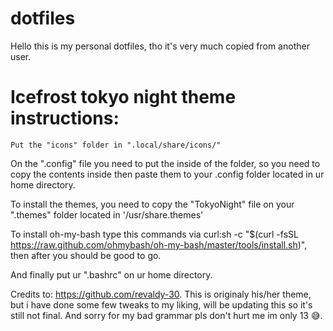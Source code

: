 # dotfiles
Hello this is my personal dotfiles, tho it's very much copied from another user.

# Icefrost tokyo night theme instructions:

`Put the "icons" folder in ".local/share/icons/"`

On the ".config" file you need to put the inside of the folder, so you need to copy the contents inside then paste them to your .config folder located in ur home directory.

To install the themes, you need to copy the "TokyoNight" file on your ".themes" folder located in '/usr/share.themes'

To install oh-my-bash type this commands via curl:sh -c "$(curl -fsSL https://raw.github.com/ohmybash/oh-my-bash/master/tools/install.sh)", then after you should be good to go.

And finally put ur ".bashrc" on ur home directory.

Credits to: https://github.com/revaldy-30. This is originaly his/her theme, but i have done some few tweaks to my liking, will be updating this so it's still not final. And sorry for my bad grammar pls don't hurt me im only 13 😅️.
